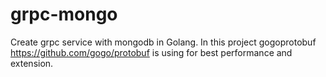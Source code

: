 # grpc-mongo

Create grpc service with mongodb in Golang. In this project gogoprotobuf https://github.com/gogo/protobuf is using for best performance and extension.
